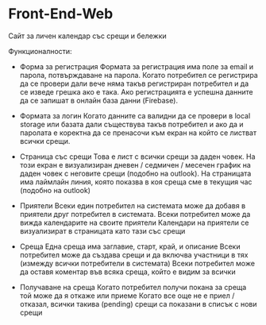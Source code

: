 # Front-End-Web

Сайт за личен календар със срещи и бележки

Функционалности:

* Форма за регистрация
Формата за регистрация има поле за email и парола, потвърждаване на парола. Когато потребител се регистрира да се провери дали вече няма такъв регистриран потребител и да се изведе грешка ако е така. Ако регистрацията е успешна данните да се запишат в онлайн база данни (Firebase).

* Формата за логин
Когато данните са валидни да се провери в local storage или базата дали съществува такъв потребител и ако да и паролата е коректна да се пренасочи към екран на който се листват всички срещи.

* Страница със срещи
Това е лист с всички срещи за даден човек. На този екран е визуализиран дневен / седмичен / месечен график на даден човек с неговите срещи (подобно на outlook).
На страницата има лаймлайн линия, която показва в коя среща сме в текущия час (подобно на outlook)

* Приятели
Всеки един потребител на системата може да добавя в приятели друг потребител в системата.
Всеки потребител може да вижда календарите на своите приятели
Календари на приятели се визуализират в страницата като тази със срещи

* Среща
Една среща има заглавие, старт, край, и описание
Всеки потребител може да създава срещи и да включва участници в тях (измежду всички потребители в системата)
Всеки потребител може да оставя коментар във всяка среща, който е видим за всички

* Получаване на среща
Когато потребител получи покана за среща той може да я откаже или приеме
Когато все още не е приел / отказал, всички такива (pending) срещи са показани в списък с нови срещи
